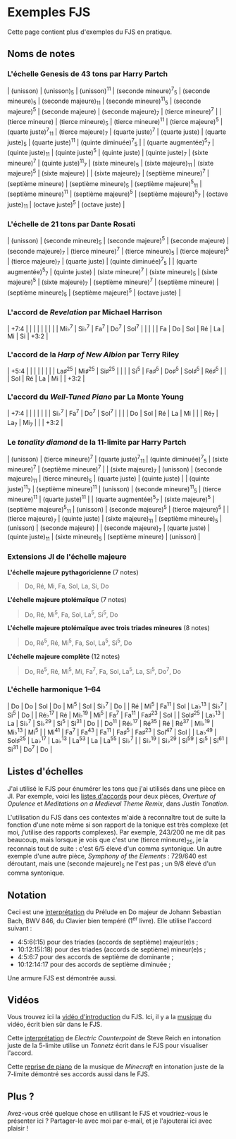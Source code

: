 ﻿# Exemples FJS

Cette page contient plus d'exemples du FJS en pratique.

## Noms de notes

### L'échelle Genesis de 43 tons par Harry Partch

| (unisson)                                  | (unisson)<sub>5</sub>          | (unisson)<sup>11</sup>        | (seconde mineure)<sup>7</sup><sub>5</sub> | (seconde mineure)<sub>5</sub>               | (seconde majeure)<sub>11</sub>  | (seconde mineure)<sup>11</sup><sub>5</sub> | (seconde majeure)<sup>5</sup>              | (seconde majeure)            | (seconde majeure)<sub>7</sub> | (tierce mineure)<sup>7</sup>              |
| (tierce mineure)                           | (tierce mineure)<sub>5</sub>   | (tierce mineure)<sup>11</sup> | (tierce majeure)<sup>5</sup>              | (quarte juste)<sup>7</sup><sub>11</sub>     | (tierce majeure)<sub>7</sub>    | (quarte juste)<sup>7</sup>                 | (quarte juste)                             | (quarte juste)<sub>5</sub>   | (quarte juste)<sup>11</sup>   | (quinte diminuée)<sup>7</sup><sub>5</sub> |
| (quarte augmentée)<sup>5</sup><sub>7</sub> | (quinte juste)<sub>11</sub>    | (quinte juste)<sup>5</sup>    | (quinte juste)                            | (quinte juste)<sub>7</sub>                  | (sixte mineure)<sup>7</sup>     | (quinte juste)<sup>11</sup><sub>7</sub>    | (sixte mineure)<sub>5</sub>                | (sixte majeure)<sub>11</sub> | (sixte majeure)<sup>5</sup>   | (sixte majeure)                           |
| (sixte majeure)<sub>7</sub>                | (septième mineure)<sup>7</sup> | (septième mineure)            | (septième mineure)<sub>5</sub>            | (septième majeure)<sup>5</sup><sub>11</sub> | (septième mineure)<sup>11</sup> | (septième majeure)<sup>5</sup>             | (septième majeure)<sup>5</sup><sub>7</sub> | (octave juste)<sub>11</sub>  | (octave juste)<sup>5</sup>    | (octave juste)                            |

### L'échelle de 21 tons par Dante Rosati

| (unisson)                                  | (seconde mineure)<sub>5</sub> | (seconde majeure)<sup>5</sup> | (seconde majeure)           | (seconde majeure)<sub>7</sub> | (tierce mineure)<sup>7</sup> | (tierce mineure)<sub>5</sub>   | (tierce majeure)<sup>5</sup> | (tierce majeure)<sub>7</sub>   | (quarte juste)                 | (quinte diminuée)<sup>7</sup><sub>5</sub> |
| (quarte augmentée)<sup>5</sup><sub>7</sub> | (quinte juste)                | (sixte mineure)<sup>7</sup>   | (sixte mineure)<sub>5</sub> | (sixte majeure)<sup>5</sup>   | (sixte majeure)<sub>7</sub>  | (septième mineure)<sup>7</sup> | (septième mineure)           | (septième mineure)<sub>5</sub> | (septième majeure)<sup>5</sup> | (octave juste)                            |

### L'accord de *Revelation* par Michael Harrison

| +7:4            |                 |                |                |                 |    |    |      |
| Mi♭<sup>7</sup> | Si♭<sup>7</sup> | Fa<sup>7</sup> | Do<sup>7</sup> | Sol<sup>7</sup> |    |    |      |
| Fa              | Do              | Sol            | Ré             | La              | Mi | Si | +3:2 |

### L'accord de la *Harp of New Albion* par Terry Riley

| +5:4           |                  |                  |                  |                 |      |
|                | La♯<sup>25</sup> | Mi♯<sup>25</sup> | Si♯<sup>25</sup> |                 |      |
| Si<sup>5</sup> | Fa♯<sup>5</sup>  | Do♯<sup>5</sup>  | Sol♯<sup>5</sup> | Ré♯<sup>5</sup> |      |
| Sol            | Ré               | La               | Mi               |                 | +3:2 |

### L'accord du *Well-Tuned Piano* par La Monte Young

| +7:4            |                |                |                 |    |      |
| Si♭<sup>7</sup> | Fa<sup>7</sup> | Do<sup>7</sup> | Sol<sup>7</sup> |    |      |
| Do              | Sol            | Ré             | La              | Mi |      |
| Ré<sub>7</sub>  | La<sub>7</sub> | Mi<sub>7</sub> |                 |    | +3:2 |

### Le *tonality diamond* de la 11-limite par Harry Partch

| (unisson)                                  | (tierce mineure)<sup>7</sup>    | (quarte juste)<sup>7</sup><sub>11</sub>     | (quinte diminuée)<sup>7</sup><sub>5</sub>  | (sixte mineure)<sup>7</sup>   | (septième mineure)<sup>7</sup> |
| (sixte majeure)<sub>7</sub>                | (unisson)                       | (seconde majeure)<sub>11</sub>              | (tierce mineure)<sub>5</sub>               | (quarte juste)                | (quinte juste)                 |
| (quinte juste)<sup>11</sup><sub>7</sub>    | (septième mineure)<sup>11</sup> | (unisson)                                   | (seconde mineure)<sup>11</sup><sub>5</sub> | (tierce mineure)<sup>11</sup> | (quarte juste)<sup>11</sup>    |
| (quarte augmentée)<sup>5</sup><sub>7</sub> | (sixte majeure)<sup>5</sup>     | (septième majeure)<sup>5</sup><sub>11</sub> | (unisson)                                  | (seconde majeure)<sup>5</sup> | (tierce majeure)<sup>5</sup>   |
| (tierce majeure)<sub>7</sub>               | (quinte juste)                  | (sixte majeure)<sub>11</sub>                | (septième mineure)<sub>5</sub>             | (unisson)                     | (seconde majeure)              |
| (seconde majeure)<sub>7</sub>              | (quarte juste)                  | (quinte juste)<sub>11</sub>                 | (sixte mineure)<sub>5</sub>                | (septième mineure)            | (unisson)                      |

### Extensions JI de l'échelle majeure

**L'échelle majeure pythagoricienne** (7 notes)

> Do, Ré, Mi, Fa, Sol, La, Si, Do

**L'échelle majeure ptolémaïque** (7 notes)

> Do, Ré, Mi<sup>5</sup>, Fa, Sol, La<sup>5</sup>, Si<sup>5</sup>, Do

**L'échelle majeure ptolémaïque avec trois triades mineures** (8 notes)

> Do, Ré<sup>5</sup>, Ré, Mi<sup>5</sup>, Fa, Sol, La<sup>5</sup>, Si<sup>5</sup>, Do

**L'échelle majeure complète** (12 notes)

> Do, Ré<sup>5</sup>, Ré, Mi<sup>5</sup>, Mi, Fa<sup>7</sup>, Fa, Sol, La<sup>5</sup>, La, Si<sup>5</sup>, Do<sup>7</sup>, Do

### L'échelle harmonique 1–64

| Do                | Do                | Sol              | Do               | Mi<sup>5</sup>   | Sol              | Si♭<sup>7</sup>  | Do              |
| Ré                | Mi<sup>5</sup>    | Fa<sup>11</sup>  | Sol              | La♭<sup>13</sup> | Si♭<sup>7</sup>  | Si<sup>5</sup>   | Do              |
| Ré♭<sup>17</sup>  | Ré                | Mi♭<sup>19</sup> | Mi<sup>5</sup>   | Fa<sup>7</sup>   | Fa<sup>11</sup>  | Fa♯<sup>23</sup> | Sol             |
| Sol♯<sup>25</sup> | La♭<sup>13</sup>  | La               | Si♭<sup>7</sup>  | Si♭<sup>29</sup> | Si<sup>5</sup>   | Si<sup>31</sup>  | Do              |
| Do<sup>11</sup>   | Ré♭<sup>17</sup>  | Ré<sup>35</sup>  | Ré               | Ré<sup>37</sup>  | Mi♭<sup>19</sup> | Mi♭<sup>13</sup> | Mi<sup>5</sup>  |
| Mi<sup>41</sup>   | Fa<sup>7</sup>    | Fa<sup>43</sup>  | Fa<sup>11</sup> | Fa♯<sup>5</sup>  | Fa♯<sup>23</sup> | Sol<sup>47</sup>  | Sol            |
| La♭<sup>49</sup>  | Sol♯<sup>25</sup> | La♭<sup>17</sup> | La♭<sup>13</sup> | La<sup>53</sup>  | La               | La<sup>55</sup>  | Si♭<sup>7</sup> |
| Si♭<sup>19</sup>  | Si♭<sup>29</sup>  | Si<sup>59</sup>  | Si<sup>5</sup>   | Si<sup>61</sup>  | Si<sup>31</sup>  | Do<sup>7</sup>   | Do             |

## Listes d'échelles

J'ai utilisé le FJS pour énumérer les tons que j'ai utilisés dans une pièce en JI. Par exemple, voici les [listes d'accords](../assets/tuning.pdf) pour deux pièces, *Overture of Opulence* et *Meditations on a Medieval Theme Remix*, dans *Justin Tonation*.

L'utilisation du FJS dans ces contextes m'aide à reconnaître tout de suite la fonction d'une note même si son rapport de la tonique est très complexe (et moi, j'utilise des rapports complexes). Par exemple, 243/200 ne me dit pas beaucoup, mais lorsque je vois que c'est une (tierce mineure)<sub>25</sub>, je la reconnais tout de suite : c'est 6/5 élevé d'un comma syntonique. Un autre exemple d'une autre pièce, *Symphony of the Elements* : 729/640 est déroutant, mais une (seconde majeure)<sub>5</sub> ne l'est pas ; un 9/8 élevé d'un comma syntonique.

## Notation

Ceci est une [interprétation](../assets/cmaj.pdf) du Prélude en Do majeur de Johann Sebastian Bach, BWV 846, du Clavier bien tempéré (1<sup>er</sup> livre). Elle utilise l'accord suivant :

- 4:5:6(:15) pour des triades (accords de septième) majeur(e)s ;
- 10:12:15(:18) pour des triades (accords de septième) mineur(e)s ;
- 4:5:6:7 pour des accords de septième de dominante ;
- 10:12:14:17 pour des accords de septième diminuée ;

Une armure FJS est démontrée aussi.

## Vidéos

Vous trouvez ici la [vidéo d'introduction](https://youtu.be/38I3cylJlW4) du FJS. Ici, il y a la [musique](https://youtu.be/JH2_Fwuc5E4) du vidéo, écrit bien sûr dans le FJS.

Cette [interprétation](https://youtu.be/bZffjSUd-2w) de *Electric Counterpoint* de Steve Reich en intonation juste de la 5-limite utilise un *Tonnetz* écrit dans le FJS pour visualiser l'accord.

Cette [reprise de piano](https://youtu.be/JvnYEVxlDvc) de la musique de *Minecraft* en intonation juste de la 7-limite démontré ses accords aussi dans le FJS.

## Plus ?

Avez-vous créé quelque chose en utilisant le FJS et voudriez-vous le présenter ici ? Partager-le avec moi par e-mail, et je l'ajouterai ici avec plaisir !
